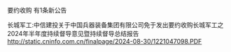 要约收购 有1条新公告 

长城军工:中信建投关于中国兵器装备集团有限公司免于发出要约收购长城军工之2024年半年度持续督导意见暨持续督导总结报告 http://static.cninfo.com.cn/finalpage/2024-08-30/1221047098.PDF 

